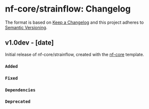 # nf-core/strainflow: Changelog

The format is based on [Keep a Changelog](https://keepachangelog.com/en/1.0.0/)
and this project adheres to [Semantic Versioning](https://semver.org/spec/v2.0.0.html).

## v1.0dev - [date]

Initial release of nf-core/strainflow, created with the [nf-core](https://nf-co.re/) template.

### `Added`

### `Fixed`

### `Dependencies`

### `Deprecated`
